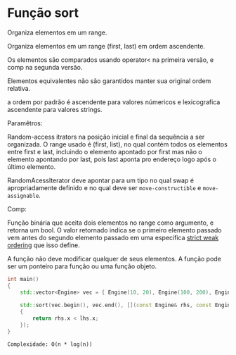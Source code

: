 # Função sort

Organiza elementos em um range.

Organiza elementos em um range (first, last) em ordem ascendente.

Os elementos são comparados usando operator< na primeira versão, e comp na segunda versão.

Elementos equivalentes não são garantidos manter sua original ordem relativa.

a ordem por padrão é ascendente para valores númericos e lexicografica ascendente para valores strings.

Paramêtros:

  Random-access itrators na posição inicial e final da sequência a ser organizada. O range usado é (first, list),
  no qual contém todos os elementos entre first e last, incluindo o elemento apontado por first mas não o 
  elemento apontando por last, pois last aponta pro endereço logo após o último elemento.
  
  RandomAcessIterator deve apontar para um tipo no qual swap é apropriadamente definido e no qual deve ser
  `move-constructible` e `move-assignable`.
  
  
Comp:

  Função binária que aceita dois elementos no range como argumento, e retorna um bool. O valor retornado
  indica se o primeiro elemento passado vem antes do segundo elemento passado em uma especifica 
  [strict weak ordering](https://en.wikipedia.org/wiki/Weak_ordering) que isso define.
  
  A função não deve modificar qualquer de seus elementos.
  A função pode ser um ponteiro para função ou uma função objeto.
  
  ```cpp
  int main()
  {
      std::vector<Engine> vec = { Engine(10, 20), Engine(100, 200), Engine(1000, 2000) };   
      
      std::sort(vec.begin(), vec.end(), [](const Engine& rhs, const Engine& lhs) 
      { 
          return rhs.x < lhs.x;  
      });
  }
  ```    

  `Complexidade: O(n * log(n))`
